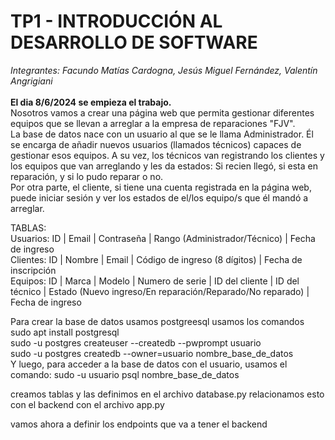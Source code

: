 # TP1 - INTRODUCCIÓN AL DESARROLLO DE SOFTWARE
*Integrantes: Facundo Matías Cardogna, Jesús Miguel Fernández, Valentín Angrigiani*<br><br>
**El dia 8/6/2024 se empieza el trabajo.**<br>
Nosotros vamos a crear una página web que permita gestionar diferentes equipos que se llevan a arreglar a la empresa de reparaciones "FJV".<br>
La base de datos nace con un usuario al que se le llama Administrador. Él se encarga de añadir nuevos usuarios (llamados técnicos) capaces de gestionar esos equipos. A su vez, los técnicos van registrando los clientes y los equipos que van arreglando y les da estados: Si recien llegó, si esta en reparación, y si lo pudo reparar o no.<br>
Por otra parte, el cliente, si tiene una cuenta registrada en la página web, puede iniciar sesión y ver los estados de el/los equipo/s que él mandó a arreglar.

TABLAS:<br>
Usuarios: ID | Email | Contraseña | Rango (Administrador/Técnico) | Fecha de ingreso<br>
Clientes: ID | Nombre | Email | Código de ingreso (8 dígitos) | Fecha de inscripción<br>
Equipos: ID | Marca | Modelo | Numero de serie | ID del cliente | ID del técnico | Estado (Nuevo ingreso/En reparación/Reparado/No reparado) | Fecha de ingreso

Para crear la base de datos usamos postgreesql usamos los comandos 
sudo apt install postgresql<br>
sudo -u postgres createuser --createdb --pwprompt usuario<br>
sudo -u postgres createdb --owner=usuario nombre_base_de_datos<br>
Y luego, para acceder a la base de datos con el usuario, usamos el comando:
sudo -u usuario psql nombre_base_de_datos

creamos tablas y las definimos en el archivo database.py 
relacionamos esto con el backend con el archivo app.py

vamos ahora a definir los endpoints que va a tener el backend

